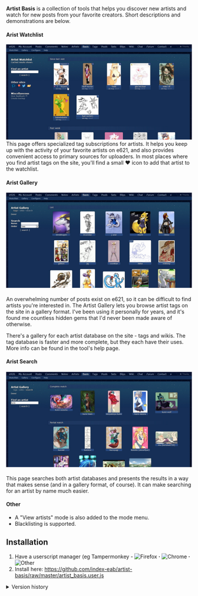 **Artist Basis** is a collection of tools that helps you discover new artists and watch for new posts from your favorite creators. Short descriptions and demonstrations are below.
  
  
#### Arist Watchlist
![Artist Watchlist](https://raw.githubusercontent.com/index-eab/artist-basis/master/img/demo/watchlist.jpg)
This page offers specialized tag subscriptions for artists. It helps you keep up with the activity of your favorite artists on e621, and also provides convenient access to primary sources for uploaders. In most places where you find artist tags on the site, you'll find a small ♥ icon to add that artist to the watchlist.

#### Arist Gallery
#### ![Artist Gallery](https://raw.githubusercontent.com/index-eab/artist-basis/master/img/demo/gallery.jpg)
An overwhelming number of posts exist on e621, so it can be difficult to find artists you're interested in. The Artist Gallery lets you browse artist tags on the site in a gallery format. I've been using it personally for years, and it's found me countless hidden gems that I'd never been made aware of otherwise.

There's a gallery for each artist database on the site - tags and wikis. The tag database is faster and more complete, but they each have their uses. More info can be found in the tool's help page.

#### Arist Search
#### ![Artist Search](https://raw.githubusercontent.com/index-eab/artist-basis/master/img/demo/search.jpg)
This page searches both artist databases and presents the results in a way that makes sense (and in a gallery format, of course). It can make searching for an artist by name much easier.

#### Other
* A "View artists" mode is also added to the mode menu.
* Blacklisting is supported. 
  
  
## Installation
1. Have a userscript manager (eg Tampermonkey - ![Firefox](https://addons.mozilla.org/en-US/firefox/addon/tampermonkey/) **·** ![Chrome](https://chrome.google.com/webstore/detail/tampermonkey/dhdgffkkebhmkfjojejmpbldmpobfkfo?hl=en) **·** ![Other](https://www.tampermonkey.net/)
2. Install here: https://github.com/index-eab/artist-basis/raw/master/artist_basis.user.js
  
<details><summary>Version history</summary>

Released as **Artist Gallery** and quickly withdrawn.

<details><summary>Version 0.0 (2016-06-01)</summary>
* Basic gallery functions.
</details>

Total rewrite, released as **Artist Watchlist**.

<details><summary>Version 1.0 (2018-08-18)</summary>
* Dropped the gallery. Basic watchlist functions only.
</details>

<details><summary>Version 1.1 (2018-10-26)  (skipped release)</summary>
* You can now favorite artists from the sidebar of posts and search results.
* Thumbnails on the watchlist are now cached, reducing server strain and wait times. Expired thumbnails are grayed out.
</details>

<details><summary>Version 1.2 (2018-11-08)</summary>
* There's a new mode in search results and on favorite post lists, "View artists", for more convenient artist favoriting.
* New, easier to read date format
* Support for very large watchlists
* Fixed errors that could occur if you used the script in two places simultaneously
* eSix Extend compatibility
* Numerous bug fixes and stability improvements
</details>

<details><summary>Version 1.3 (2019-04-10)</summary>
* You can now blacklist tags.
* The watchlist is now divided into time categories, including one highlighting posts since your last visit.
* On the watchlist and in the artist view mode, hover over posts to show the favorites <3. Links to artist wikis were also added.
* Compression! The max size of the watchlist has increased by about 4x.
* The style now adjusts to themes besides Hexagon.
* Greatly improved stability and performance in certain edge cases.
* Added options to create backups and clear cached results.
</details>

<details><summary>Version 1.4 (2019-06-29)  (skipped release)</summary>
* Changed thumbnail links to make more sense with the above change: Click a thumbnail to be taken to that particular post. Click an artist's name or the date to go that artist's post list. As always, hover over the thumbnail and click the ? to go that artist's wiki.
* The watchlist will now fully maintain its state if you navigate away, until the cache expires (60 minutes)
* "View artists" mode is now maintained between pages, like the native modes. Accordingly the mode can now be exited from the sidebar.
* Stylistic changes, and improved theme integration (bloodlust in particular looks much better :3)
* Further optimized database, making about 20% more space in the watchlist
* Flash thumbnails are now shown properly
</details>

Third release as **Artist Basis** - the first real release of the tool as I originally envisioned it. Much of the script was rewritten.

<details><summary>Version 2.0 (2019-08-12)</summary>
* Re-introduced artist galleries, drastically improved from the initial release.
* Added a comprehensive help page. Moved configuration options to a config page.
* Added a section to the watchlist
* Stability improvements
</details>

</details>
